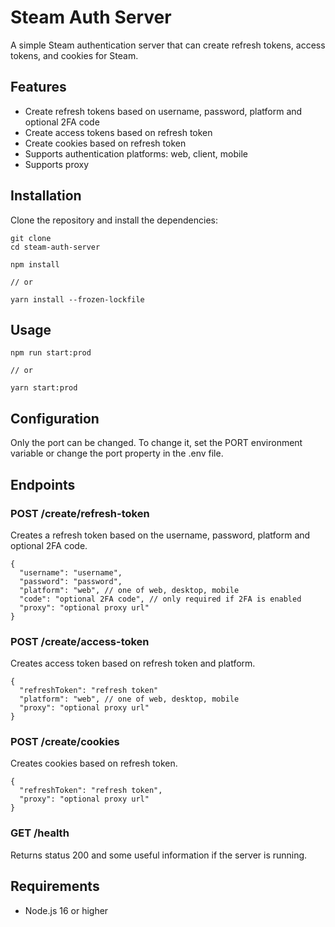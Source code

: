 # Steam Auth Server

A simple Steam authentication server that can create refresh tokens, access tokens, and cookies for Steam.

## Features

- Create refresh tokens based on username, password, platform and optional 2FA code
- Create access tokens based on refresh token
- Create cookies based on refresh token
- Supports authentication platforms: web, client, mobile
- Supports proxy

## Installation

Clone the repository and install the dependencies:

```text
git clone
cd steam-auth-server

npm install

// or

yarn install --frozen-lockfile
```

## Usage

```text
npm run start:prod

// or

yarn start:prod
```

## Configuration

Only the port can be changed. To change it, set the PORT environment variable or change the port property in the .env file.

## Endpoints

### POST /create/refresh-token

Creates a refresh token based on the username, password, platform and optional 2FA code.

```text
{
  "username": "username",
  "password": "password",
  "platform": "web", // one of web, desktop, mobile
  "code": "optional 2FA code", // only required if 2FA is enabled
  "proxy": "optional proxy url"
}
```

### POST /create/access-token

Creates access token based on refresh token and platform.

```text
{
  "refreshToken": "refresh token"
  "platform": "web", // one of web, desktop, mobile
  "proxy": "optional proxy url"
}
```

### POST /create/cookies

Creates cookies based on refresh token.

```text
{
  "refreshToken": "refresh token",
  "proxy": "optional proxy url"
}
```

### GET /health

Returns status 200 and some useful information if the server is running.

## Requirements

- Node.js 16 or higher
